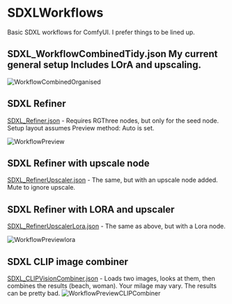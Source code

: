 # SDXLWorkflows
Basic SDXL workflows for ComfyUI. I prefer things to be lined up.

## SDXL_WorkflowCombinedTidy.json My current general setup Includes LOrA and upscaling.
![WorkflowCombinedOrganised](https://github.com/zzubnik/SDXLWorkflow/assets/24965799/86b1161a-3e58-4474-94ec-05ba8073c376)


## SDXL Refiner
[SDXL_Refiner.json]([url](https://github.com/zzubnik/SDXLWorkflow/blob/main/SDXL_Refiner.json)) - Requires RGThree nodes, but only for the seed node. Setup layout assumes Preview method: Auto is set.

![WorkflowPreview](https://github.com/zzubnik/SDXLWorkflow/assets/24965799/9a1eb0bf-3c3e-4d0c-afe8-3654918c356e)


## SDXL Refiner with upscale node
[SDXL_RefinerUpscaler.json]([url](https://github.com/zzubnik/SDXLWorkflow/blob/main/SDXL_RefinerUpscaler.json)) - The same, but with an upscale node added. Mute to ignore upscale.


## SDXL Refiner with LORA and upscaler
[SDXL_RefinerUpscalerLora.json]([url](https://github.com/zzubnik/SDXLWorkflow/blob/main/SDXL_RefinerUpscalerLora.json)) - The same as above, but with a Lora node.

![WorkflowPreviewlora](https://github.com/zzubnik/SDXLWorkflow/assets/24965799/d274f364-c0cf-4633-bc3b-64f850d0e053)


## SDXL CLIP image combiner
[SDXL_CLIPVisionCombiner.json]([url](https://github.com/zzubnik/SDXLWorkflow/blob/main/SDXL_CLIPVisionCombiner.json)) - Loads two images, looks at them, then combines the results (beach, woman). Your milage may vary. The results can be pretty bad.
![WorkflowPreviewCLIPCombiner](https://github.com/zzubnik/SDXLWorkflow/assets/24965799/0b4a4fe0-88b7-4017-9b7e-57276d19f5d1)

